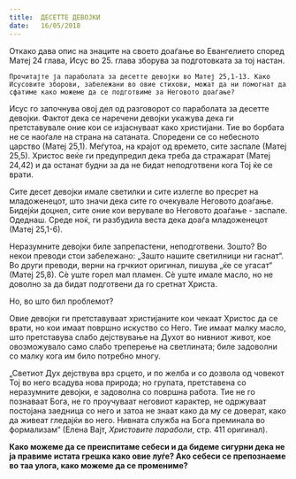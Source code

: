 ```yaml
---
title:  ДЕСЕТТЕ ДЕВОЈКИ
date:   16/05/2018
---
```


Откако дава опис на знаците на своето доаѓање во Евангелието според Матеј 24 глава, Исус во 25. глава зборува за подготовката за тој настан.

`Прочитајте ја параболата за десетте девојки во Матеј 25,1-13. Како Ису­совите зборови, забележани во овие стихови, можат да ни помогнат да сфатиме како можеме да се подготвиме за Неговото доаѓање?`

Исус го започнува овој дел од разговорот со параболата за десетте девојки. Фактот дека се наречени девојки укажува дека ги претставувале оние кои се изјаснуваат како христијани. Тие во борбата не се наоѓале на страна на сатаната. Споредени се со небесното царство (Матеј 25,1). Меѓутоа, на крајот од времето, сите заспале (Матеј 25,5). Христос веќе ги предупредил дека треба да стражарат (Матеј 24,42) и да останат будни за да не бидат неподготвени кога Тој ќе се врати.

Сите десет девојки имале светилки и сите излегле во пресрет на младоженецот, што значи дека сите го очекувале Неговото доаѓање. Бидејќи доцнел, сите оние кои верувале во Неговото доаѓање - заспале. Одеднаш. Среде ноќ, ги разбудила веста дека доаѓа младоженецот (Матеј 25,1-6).

Неразумните девојки биле запрепастени, неподготвени. Зошто? Во некои преводи стои забележано: „Зашто нашите светилници ни гаснат“. Во други преводи, верни на грчкиот оригинал, пишува „ќе се угасат“ (Матеј 25,8). Сѐ уште горел мал пламен. Сѐ уште имале масло, но не доволно за да бидат подготвени да го сретнат Христа.

Но, во што бил проблемот?

Овие девојки ги претставуваат христијаните кои чекаат Христос да се врати, но кои имаат површно искуство со Него. Тие имаат малку масло, што претставува слабо дејствување на Духот во нивниот живот, кое овозможувало само слабо треперење на светлината; биле задоволни со малку кога им било потребно многу.

„Светиот Дух дејствува врз срцето, и по желба и со дозвола од човекот Тој во него всадува нова природа; но групата, претставена со неразумните девојки, е задоволна со површна работа. Тие не го познаваат Бога, не го проучуваат неговиот карактер, не одржуваат постојана заедница со него и затоа не знаат како да му се доверат, како да живеат гледајќи во него. Нивната служба на Бога преминала во формализам“ (Елена Вајт, *Христовите параболи*, стр. 411 оригинал).

**Како можеме да се преиспитаме себеси и да бидеме сигурни дека не ја правиме истата грешка како овие луѓе? Ако себеси се препознаеме во таа улога, како можеме да се промениме?**
